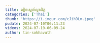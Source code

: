 ```yaml
---
title: ល្បិច​ស្នេហ៍​លួង​ចិត្ត
categories: ['Thai']
thumb: 'https://i.imgur.com/cJihDLm.jpeg'
pudate: 2024-07-10T06:11:23
videos: 2024-07-10-06-09-24
author: tin-sokhavuth
---
```

